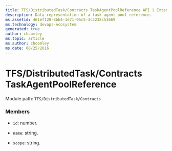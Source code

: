 ```yaml
---
title: TFS/DistributedTask/Contracts TaskAgentPoolReference API | Extensions for Azure DevOps Services
description: Data representation of a task agent pool reference.
ms.assetid: 461ef128-8bb4-1e71-06c5-3c2238c53669
ms.technology: devops-ecosystem
generated: true
author: chcomley
ms.topic: article
ms.author: chcomley
ms.date: 08/25/2016
---
```


# TFS/DistributedTask/Contracts TaskAgentPoolReference

Module path: `TFS/DistributedTask/Contracts`


### Members

* `id`: number. 

* `name`: string. 

* `scope`: string. 

